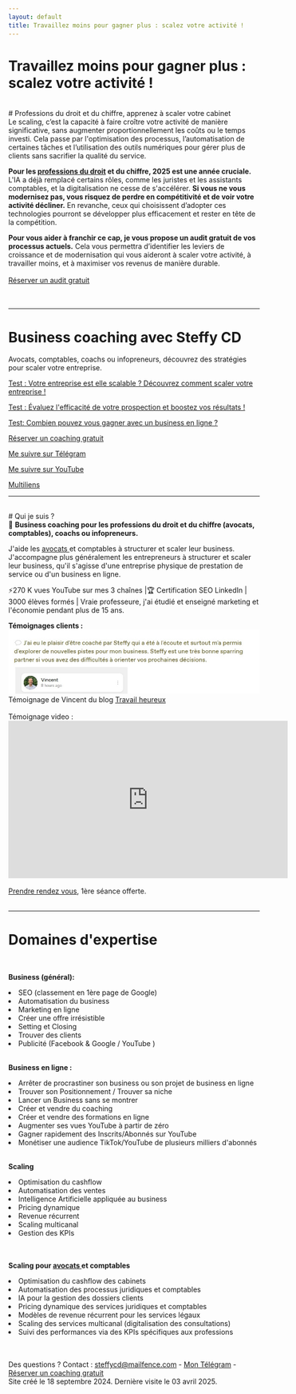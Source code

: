 ```yaml
---
layout: default
title: Travaillez moins pour gagner plus : scalez votre activité !
---
```


# Travaillez moins pour gagner plus : scalez votre activité !
<br>
# Professions du droit et du chiffre, apprenez à scaler votre cabinet

<br>
Le scaling, c’est la capacité à faire croître votre activité de manière significative, sans augmenter proportionnellement les coûts ou le temps investi. Cela passe par l'optimisation des processus, l’automatisation de certaines tâches et l’utilisation des outils numériques pour gérer plus de clients sans sacrifier la qualité du service.<br>

<b>Pour les <a href="scaler-votre-cabinet">professions du droit</a> et du chiffre, 2025 est une année cruciale.</b> L'IA a déjà remplacé certains rôles, comme les juristes et les assistants comptables, et la digitalisation ne cesse de s'accélérer. <b>Si vous ne vous modernisez pas, vous risquez de perdre en compétitivité et de voir votre activité décliner.</b> En revanche, ceux qui choisissent d’adopter ces technologies pourront se développer plus efficacement et rester en tête de la compétition.<br>

<b>Pour vous aider à franchir ce cap, je vous propose un audit gratuit de vos processus actuels.</b> Cela vous permettra d’identifier les leviers de croissance et de modernisation qui vous aideront à scaler votre activité, à travailler moins, et à maximiser vos revenus de manière durable.<br><br>
<a href="http://calendly.com/coaching-infopreneurs/decouverte?month=2024-01">Réserver un audit gratuit</a> <br>
<br><br>

---
# Business coaching avec Steffy CD

Avocats, comptables, coachs ou infopreneurs, découvrez des stratégies pour scaler votre entreprise. <br>

<a href="https://forms.gle/nv1BMBmSDVKA3aJv7">Test : Votre entreprise est elle scalable ? Découvrez comment scaler votre entreprise !</a>

<a href="https://forms.gle/mWmjkxnJW3YCrgJT6">Test : Évaluez l'efficacité de votre prospection et boostez vos résultats !</a>

<a href="http://forms.gle/PPhe2kUfzohxfQpp6">Test: Combien pouvez vous gagner avec un business en ligne ?</a>

<a href="http://calendly.com/coaching-infopreneurs/decouverte?month=2024-01">Réserver un coaching gratuit</a>

<a href="http://docs.google.com/forms/d/e/1FAIpQLScPa8v7p1iMQupOlwNSdW9t6fD9wP1TFKS-C1ak424ckBKupw/viewform?usp=sf_link">Me suivre sur Télégram</a>

<a href="http://youtube.com/@SteffyCDbusinesscoaching/?sub_confirmation=1">Me suivre sur YouTube</a>

<a href="https://i-sml.mtrbio.com/public/smartlink/steffyCD">Multiliens</a>

---

<br>
# Qui je suis ?
<br> 
📌 <b>Business coaching pour les professions du droit et du chiffre (avocats, comptables), coachs ou infopreneurs.</b><br>

J'aide les <a href="scaler-votre-cabinet">avocats </a> et comptables à structurer et scaler leur business.<br>
J'accompagne plus généralement les entrepreneurs à structurer et scaler leur business, qu'il s'agisse d'une entreprise physique de prestation de service ou d'un business en ligne. <br>

⚡️270 K vues YouTube sur mes 3 chaînes |🏆 Certification SEO LinkedIn | 3000 élèves formés | Vraie professeure, j'ai étudié et enseigné marketing et l'économie pendant plus de 15 ans.<br>
<p>
<b>Témoignages clients :</b><br>
<img src="Vincent-Steffy-CD-avis-business-coach-business.jpg">
Témoignage de Vincent du blog <a href="https://travail-heureux.com/">Travail heureux</a>
<br><br>
Témoignage video :<br>
<iframe 
  width="560" 
  height="315" 
  src="https://www.youtube.com/embed/enC8bUV1Sr8" 
  frameborder="0" 
  allow="accelerometer; autoplay; clipboard-write; encrypted-media; gyroscope; picture-in-picture" 
  allowfullscreen 
  loading="lazy">
</iframe>
</p>

<a href="http://calendly.com/coaching-infopreneurs/decouverte?month=2024-01">Prendre rendez vous</a>, 1ère séance offerte.
<br><br>

---
# Domaines d'expertise
<br>

<b>Business (général):</b><br>

<LI> SEO (classement en 1ère page de Google)
<LI> Automatisation du business
<LI> Marketing en ligne
<LI> Créer une offre irrésistible
<LI> Setting et Closing
<LI> Trouver des clients
<LI> Publicité (Facebook & Google / YouTube )<br><br>

  <b>Business en ligne :</b><br>
  
<LI> Arrêter de procrastiner son business ou son projet de business en ligne
<LI> Trouver son Positionnement / Trouver sa niche
<LI> Lancer un Business sans se montrer
<LI> Créer et vendre du coaching
<LI> Créer et vendre des formations en ligne
<LI> Augmenter ses vues YouTube à partir de zéro
<LI> Gagner rapidement des Inscrits/Abonnés sur YouTube
<LI> Monétiser une audience TikTok/YouTube de plusieurs milliers d'abonnés
<br><br>

<b>Scaling</b><br>

<LI> Optimisation du cashflow</LI> 
<LI> Automatisation des ventes</LI> 
<LI> Intelligence Artificielle appliquée au business</LI> 
<LI> Pricing dynamique</LI> 
<LI> Revenue récurrent</LI> 
<LI> Scaling multicanal</LI> 
<LI> Gestion des KPIs</LI>
<br><br>

<b>Scaling pour <a href="scaler-votre-cabinet">avocats </a> et comptables</b><br>

<LI> Optimisation du cashflow des cabinets</LI> 
<LI> Automatisation des processus juridiques et comptables</LI> 
<LI> IA pour la gestion des dossiers clients</LI> 
<LI> Pricing dynamique des services juridiques et comptables</LI> 
<LI> Modèles de revenue récurrent pour les services légaux</LI> 
<LI> Scaling des services multicanal (digitalisation des consultations)</LI> 
<LI> Suivi des performances via des KPIs spécifiques aux professions</LI>
<br><br>

Des questions ? Contact : steffycd@mailfence.com - <a href="http://docs.google.com/forms/d/e/1FAIpQLScPa8v7p1iMQupOlwNSdW9t6fD9wP1TFKS-C1ak424ckBKupw/viewform?usp=sf_link">Mon Télégram</a> - <a href="http://calendly.com/coaching-infopreneurs/decouverte?month=2024-01">Réserver un coaching gratuit</a> <br>
Site créé le 18 septembre 2024. Dernière visite le 03 avril 2025.
